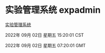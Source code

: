 # 实验管理系统 expadmin
[实验管理系统](http://59.174.9.48:56808/expadmin-782313d2-e1b1-4ea7-932e-3a55e6a1a4d0/)

2022年 09月 02日 星期五 15:20:01 CST

2022年 09月 02日 星期五 07:20:01 GMT
